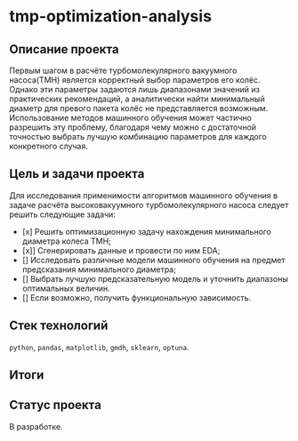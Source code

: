 # tmp-optimization-analysis

## Описание проекта

Первым шагом в расчёте турбомолекулярного вакуумного насоса(ТМН) является корректный выбор параметров его колёс. Однако эти параметры задаются лишь диапазонами значений из практических рекомендаций, а аналитически найти минимальный диаметр для превого пакета колёс не представляется возможным. Использование методов машинного обучения может частично разрешить эту проблему, благодаря чему можно с достаточной точностью выбрать лучшую комбинацию параметров для каждого конкретного случая.

## Цель и задачи проекта

Для исследования применимости алгоритмов машинного обучения в задаче расчёта высоковакуумного турбомолекулярного насоса следует решить следующие задачи:

- [х] Решить оптимизационную задачу нахождения минимального диаметра колеса ТМН;
- [x]] Сгенерировать данные и провести по ним EDA;
- [] Исследовать различные модели машинного обучения на предмет предсказания минимального диаметра;
- [] Выбрать лучшую предсказательную модель и уточнить диапазоны оптимальных величин.
- [] Если возможно, получить функциональную зависимость.

## Стек технологий

`python`, `pandas`, `matplotlib`, `gmdh`, `sklearn`, `optuna`.

## Итоги

## Статус проекта

В разработке.
